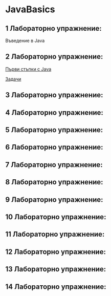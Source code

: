 # JavaBasics

## 1 Лабораторно упражнение:

Въведение в Java

## 2 Лабораторно упражнение:

[Първи стъпки с Java](wiki/type.md)

[Задачи](wiki/tasks/task1.md)

## 3 Лабораторно упражнение:

## 4 Лабораторно упражнение:

## 5 Лабораторно упражнение:

## 6 Лабораторно упражнение:

## 7 Лабораторно упражнение:

## 8 Лабораторно упражнение:

## 9 Лабораторно упражнение:

## 10 Лабораторно упражнение:

## 11 Лабораторно упражнение:

## 12 Лабораторно упражнение:

## 13 Лабораторно упражнение:

## 14 Лабораторно упражнение:

